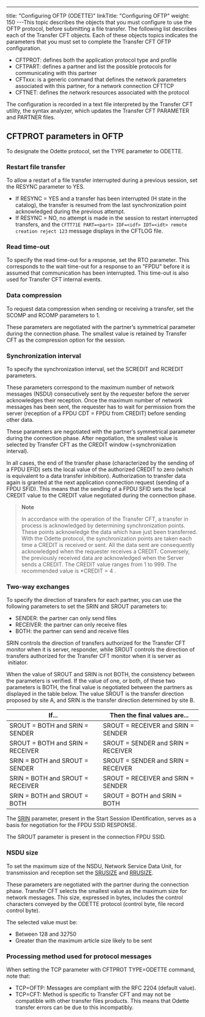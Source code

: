 ---
title: "Configuring  OFTP (ODETTE)"
linkTitle: "Configuring OFTP"
weight: 150
---This topic describes the objects
that you must configure to use the OFTP protocol, before submitting a file transfer. The following list describes
each of the Transfer CFT objects. Each of these objects topics indicates
the parameters that you must set to complete the Transfer CFT OFTP configuration.

* CFTPROT: defines
    both the application protocol type and profile
* CFTPART: defines
    a partner and list the possible protocols for communicating with this
    partner
* CFTxxx: is a generic
    command that defines the network parameters associated with this partner,
    for a network connection CFTTCP
* CFTNET: defines
    the network resources associated with the protocol

The configuration is recorded in a text file interpreted by the Transfer
CFT utility, the syntax analyzer, which updates the Transfer CFT PARAMETER
and PARTNER files.

<span id="CFTPROT_parameters_in_OFTP"></span>

## CFTPROT parameters in OFTP

To designate the Odette protocol, set the TYPE parameter to ODETTE.

<span id="Restart_file_transfer"></span>

### Restart file transfer

To allow a restart of a file transfer interrupted during a previous
session, set the RESYNC parameter to YES.

* If RESYNC = YES and a transfer has been interrupted (H state in the
    catalog), the transfer is resumed from the last synchronization point
    acknowledged during the previous attempt.
* If RESYNC = NO, no attempt is made in the session to restart interrupted
    transfers, and the `CFTT71E PART=<part> IDF=<idf> IDT=<idt> remote creation reject 123` message displays in the CFTLOG file.

<span id="Read_time_out"></span>

### Read time-out

To specify the read time-out for a response, set the RTO parameter. This corresponds to the wait time-out for a response to an "FPDU"
before it is assumed that communication has been interrupted. This time-out
is also used for Transfer CFT internal events.

<span id="Data_compression"></span>

### Data compression

To request data compression when sending or receiving a transfer, set
the SCOMP and RCOMP parameters to 1.

These parameters are negotiated with the partner’s symmetrical parameter
during the connection phase. The smallest value is retained by Transfer
CFT as the compression option for the session.

<span id="Synchronization_interval"></span>

### Synchronization interval

To
specify the synchronization interval, set the SCREDIT and RCREDIT parameters.

These parameters correspond to the maximum number of network messages
(NSDU) consecutively sent by the requester before the server acknowledges
their reception. Once the maximum number of network messages has been
sent, the requester has to wait for permission from the server (reception
of a FPDU CDT = FPDU from CREDIT) before sending other data.

These parameters are negotiated with the partner’s symmetrical parameter
during the connection phase. After negotiation, the smallest value is
selected by Transfer CFT as the CREDIT window (=synchronization interval).

In all cases, the end of the transfer phase (characterized by the sending
of a FPDU EFID) sets the local value of the authorized CREDIT to zero
(which is equivalent to a data transfer inhibition). Authorization to
transfer data again is granted at the next application connection request
(sending of a FPDU SFID). This means that the sending of a FPDU SFID sets
the local CREDIT value to the CREDIT value negotiated during the connection
phase.

> **Note**
>
> In accordance with the operation
> of the Transfer CFT, a transfer in process is acknowledged
> by determining synchronization points. These points acknowledge the data
> which have just been transferred. With the Odette protocol, the synchronization
> points are taken each time a CREDIT is received or sent. All the data
> sent are consequently acknowledged when the requester receives a CREDIT.
> Conversely, the previously received data are acknowledged when the Server
> sends a CREDIT. The CREDIT value ranges from 1 to 999. The recommended
> value is \*CREDIT = 4 .

<span id="Two_way_exchanges"></span>

### Two-way exchanges

To specify the direction of transfers for each partner, you can use
the following parameters to set the SRIN and SROUT parameters to:

* SENDER: the partner
    can only send files
* RECEIVER: the partner
    can only receive files
* BOTH: the partner
    can send and receive files

SRIN controls the direction of transfers authorized for the Transfer
CFT monitor when it is server, responder, while SROUT controls the direction
of transfers authorized for the Transfer CFT monitor when it is server
as  initiator.

When the value of SROUT and SRIN is not BOTH, the consistency between
the parameters is verified. If the value of one, or both, of these two
parameters is BOTH, the final value is negotiated between the partners
as displayed in the table below. The value SROUT is the transfer direction
proposed by site A, and SRIN is the transfer direction determined by site
B.


| If... | Then the final values are... |
| --- | --- |
| SROUT = BOTH and SRIN = SENDER | SROUT = RECEIVER and SRIN = SENDER |
| SROUT = BOTH and SRIN = RECEIVER | SROUT = SENDER and SRIN = RECEIVER |
| SRIN = BOTH and SROUT = SENDER | SROUT = SENDER and SRIN = RECEIVER |
| SRIN = BOTH and SROUT = RECEIVER | SROUT = RECEIVER and SRIN = SENDER |
| SRIN = BOTH and SROUT = BOTH | SROUT = BOTH and SRIN = BOTH |


The [SRIN](../../../c_intro_userinterfaces/command_summary/parameter_intro/srin) parameter,
present in the Start Session IDentification, serves as a basis for negotiation
for the FPDU SSID RESPONSE.

The SROUT parameter is present in the connection FPDU SSID.

<span id="NSDU_size"></span>

### NSDU size

To set the maximum size of the NSDU, Network
Service Data
Unit, for transmission and reception
set the [SRUSIZE](../../../c_intro_userinterfaces/command_summary/parameter_intro/srusize)
and [RRUSIZE](../../../c_intro_userinterfaces/command_summary/parameter_intro/rrusize).

These parameters are negotiated with the partner during the connection
phase. Transfer CFT selects the smallest value as the maximum size for
network messages. This size, expressed in bytes, includes the control
characters conveyed by the ODETTE protocol (control byte, file record
control byte).

The selected value must be:

* Between 128 and 32750
* Greater than the
    maximum article size likely to be sent

### Processing method used for protocol messages

When setting the TCP parameter with CFTPROT TYPE=ODETTE command, note that:

* TCP=OFTP: Messages are compliant with the RFC 2204 (default value).
* TCP=CFT: Method is specific to Transfer CFT and may not be compatible with other transfer files products. This means that Odette transfer errors can be due to this incompatibly.
